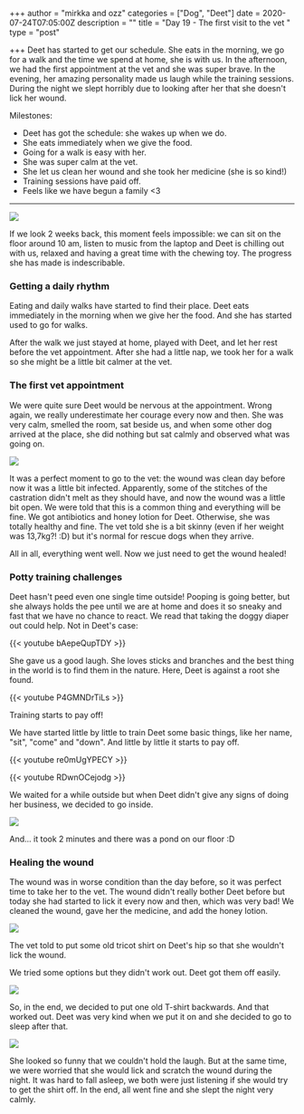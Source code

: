 +++
author = "mirkka and ozz"
categories = ["Dog", "Deet"]
date = 2020-07-24T07:05:00Z
description = ""
title = "Day 19 - The first visit to the vet "
type = "post"

+++
Deet has started to get our schedule. She eats in the morning, we go for a walk and the time we spend at home, she is with us. In the afternoon, we had the first appointment at the vet and she was super brave. In the evening, her amazing personality made us laugh while the training sessions. During the night we slept horribly due to looking after her that she doesn't lick her wound.

Milestones:

* Deet has got the schedule: she wakes up when we do.
* She eats immediately when we give the food.
* Going for a walk is easy with her.
* She was super calm at the vet.
* She let us clean her wound and she took her medicine (she is so kind!)
* Training sessions have paid off.
* Feels like we have begun a family <3

***

![](/images/20200723_115621.jpg)

If we look 2 weeks back, this moment feels impossible: we can sit on the floor around 10 am, listen to music from the laptop and Deet is chilling out with us, relaxed and having a great time with the chewing toy. The progress she has made is indescribable.

### Getting a daily rhythm

Eating and daily walks have started to find their place. Deet eats immediately in the morning when we give her the food. And she has started used to go for walks.

After the walk we just stayed at home, played with Deet, and let her rest before the vet appointment. After she had a little nap, we took her for a walk so she might be a little bit calmer at the vet.

### The first vet appointment

We were quite sure Deet would be nervous at the appointment. Wrong again, we really underestimate her courage every now and then. She was very calm, smelled the room, sat beside us, and when some other dog arrived at the place, she did nothing but sat calmly and observed what was going on.

![](/images/20200723_165251.jpg)

It was a perfect moment to go to the vet: the wound was clean day before now it was a little bit infected. Apparently, some of the stitches of the castration didn't melt as they should have, and now the wound was a little bit open. We were told that this is a common thing and everything will be fine. We got antibiotics and honey lotion for Deet. Otherwise, she was totally healthy and fine. The vet told she is a bit skinny (even if her weight was 13,7kg?! :D) but it's normal for rescue dogs when they arrive.

All in all, everything went well. Now we just need to get the wound healed!

### Potty training challenges

Deet hasn't peed even one single time outside! Pooping is going better, but she always holds the pee until we are at home and does it so sneaky and fast that we have no chance to react. We read that taking the doggy diaper out could help. Not in Deet's case:

{{< youtube bAepeQupTDY >}}

She gave us a good laugh. She loves sticks and branches and the best thing in the world is to find them in the nature. Here, Deet is against a root she found.

{{< youtube P4GMNDrTiLs >}}

Training starts to pay off!

We have started little by little to train Deet some basic things, like her name,  "sit", "come" and "down". And little by little it starts to pay off.

{{< youtube re0mUgYPECY >}}

{{< youtube RDwnOCejodg >}}

We waited for a while outside but when Deet didn't give any signs of doing her business, we decided to go inside.

![](/images/20200723_175453.jpg)

And... it took 2 minutes and there was a pond on our floor :D

### Healing the wound

The wound was in worse condition than the day before, so it was perfect time to take her to the vet. The wound didn't really bother Deet before but today she had started to lick it every now and then, which was very bad! We cleaned the wound, gave her the medicine, and add the honey lotion.

![](/images/20200723_183444.jpg)

The vet told to put some old tricot shirt on Deet's hip so that she wouldn't lick the wound.

We tried some options but they didn't work out. Deet got them off easily.

![](/images/20200723_231525.jpg)

So, in the end, we decided to put one old T-shirt backwards. And that worked out. Deet was very kind when we put it on and she decided to go to sleep after that.

![](/images/20200723_234245.jpg)

She looked so funny that we couldn't hold the laugh. But at the same time, we were worried that she would lick and scratch the wound during the night. It was hard to fall asleep, we both were just listening if she would try to get the shirt off. In the end, all went fine and she slept the night very calmly.
